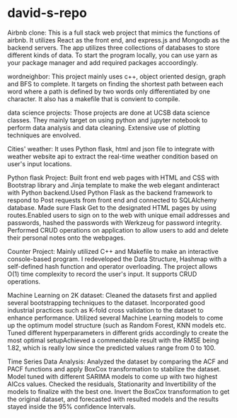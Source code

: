 # david-s-repo
Airbnb clone: This is a full stack web project that mimics the functions of airbnb. It utilizes React as the front end, and express.js and Mongodb as the backend servers. The app utilizes three collections of databases to store different kinds of data. To start the program locally, you can use yarn as your package manager and add required packages accoordingly.

wordneighbor: This project mainly uses c++, object oriented design, graph and BFS to complete. It targets on finding the shortest path between each word where a path is defined by two words only differentiated by one character. It also has a makefile that is convient to compile.


data science projects: Those projects are done at UCSB data science classes. They mainly target on using python and jupyter notebook to perform data analysis and data cleaning. Extensive use of plotting techniques are envolved.

Cities' weather: It uses Python flask, html and json file to integrate with weather website api to extract the real-time weather condition based on user's input locations.

Python flask Project:  Built front end web pages with HTML and CSS with Bootstrap library and Jinja template to make the web elegant andinteract with Python backend.Used Python Flask as the backend framework to respond to Post requests from front end and connected to SQLAlchemy database. Made sure Flask Get to the designated HTML pages by using routes.Enabled users to sign on to the web with unique email addresses and passwords, hashed the passwords with Werkzeug for password integrity. Performed CRUD operations on application to allow users to add and delete their personal notes onto the webpages.

Counter Project: Mainly utilized C++ and Makefile to make an interactive console-based program. I redeveloped the Data Structure, Hashmap with a self-defined hash function and operator overloading. The project allows O(1) time complexity to record the user's input. It supports CRUD operations.

Machine Learning on 2K dataset: Cleaned the datasets first and applied several bootstrapping techniques to the dataset. Incorporated good industrial practices such as K-fold cross validation to the dataset to enhance performance. Utilized several Machine Learning models to come up the optimum model structure (such as Random Forest, KNN models
etc. Tuned different hyperparameters in different grids accordingly to create the most optimal setupAchieved a commendable result with the RMSE being 1.82, which is really low since the predicted values range from 0 to 100.

Time Series Data Analysis: Analyzed the dataset by comparing the ACF and PACF functions and apply BoxCox transformation to stabilize the dataset. Model tuned with different SARIMA models to come up with two highest AICcs values. Checked the residuals, Stationarity and Invertibility of the models to finalize with the best one. Invert the BoxCox transformation to get the original dataset, and forecasted with resulted models and the results stayed inside the 95% confidence Intervals.


